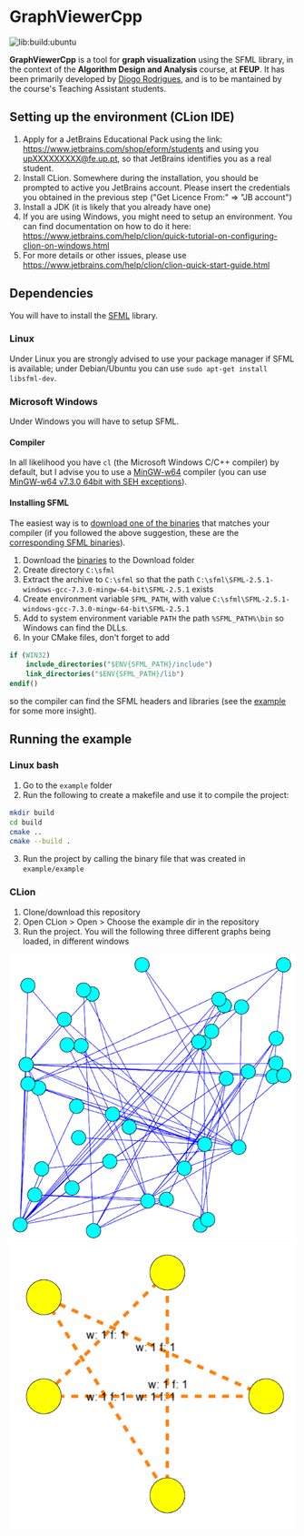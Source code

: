 # GraphViewerCpp

![lib:build:ubuntu](https://github.com/dmfrodrigues/GraphViewerCpp/workflows/lib:build:ubuntu/badge.svg)

**GraphViewerCpp** is a tool for **graph visualization** using the SFML library, in the context of the **Algorithm Design and Analysis** course, at **FEUP**. It has been primarily developed by [Diogo Rodrigues](https://github.com/dmfrodrigues), and is to be mantained by the course's Teaching Assistant students.

## Setting up the environment (CLion IDE)

1. Apply for a JetBrains Educational Pack using the link: https://www.jetbrains.com/shop/eform/students and using you upXXXXXXXXX@fe.up.pt, so that JetBrains identifies you as a real student.
2. Install CLion. Somewhere during the installation, you should be prompted to active you JetBrains account. Please insert the credentials you obtained in the previous step ("Get Licence From:" => "JB account")
3. Install a JDK (it is likely that you already have one)
4. If you are using Windows, you might need to setup an environment. You can find documentation on how to do it here: https://www.jetbrains.com/help/clion/quick-tutorial-on-configuring-clion-on-windows.html
5. For more details or other issues, please use https://www.jetbrains.com/help/clion/clion-quick-start-guide.html

## Dependencies

You will have to install the [SFML](https://www.sfml-dev.org/) library.

### Linux

Under Linux you are strongly advised to use your package manager if SFML is available; under Debian/Ubuntu you can use `sudo apt-get install libsfml-dev`.

### Microsoft Windows

Under Windows you will have to setup SFML.

#### Compiler

In all likelihood you have `cl` (the Microsoft Windows C/C++ compiler) by default, but I advise you to use a [MinGW-w64](https://mingw-w64.org/doku.php) compiler (you can use [MinGW-w64 v7.3.0 64bit with SEH exceptions](https://sourceforge.net/projects/mingw-w64/files/Toolchains%20targetting%20Win64/Personal%20Builds/mingw-builds/7.3.0/threads-posix/seh/x86_64-7.3.0-release-posix-seh-rt_v5-rev0.7z/download)).

#### Installing SFML

The easiest way is to [download one of the binaries](https://www.sfml-dev.org/download/sfml/2.5.1/) that matches your compiler (if you followed the above suggestion, these are the [corresponding SFML binaries](https://www.sfml-dev.org/files/SFML-2.5.1-windows-gcc-7.3.0-mingw-64-bit.zip)).

1. Download the [binaries](https://www.sfml-dev.org/files/SFML-2.5.1-windows-gcc-7.3.0-mingw-64-bit.zip) to the Download folder
2. Create directory `C:\sfml`
3. Extract the archive to `C:\sfml` so that the path `C:\sfml\SFML-2.5.1-windows-gcc-7.3.0-mingw-64-bit\SFML-2.5.1` exists
4. Create environment variable `SFML_PATH`, with value `C:\sfml\SFML-2.5.1-windows-gcc-7.3.0-mingw-64-bit\SFML-2.5.1`
5. Add to system environment variable `PATH` the path `%SFML_PATH%\bin` so Windows can find the DLLs.
6. In your CMake files, don't forget to add

```cmake
if (WIN32)
    include_directories("$ENV{SFML_PATH}/include")
    link_directories("$ENV{SFML_PATH}/lib")
endif()
```

so the compiler can find the SFML headers and libraries (see the [example](example/CMakeLists.txt) for some more insight).

## Running the example

### Linux bash

1. Go to the `example` folder
2. Run the following to create a makefile and use it to compile the project:
```sh
mkdir build
cd build
cmake ..
cmake --build .
```
3. Run the project by calling the binary file that was created in `example/example`

### CLion

1. Clone/download this repository
2. Open CLion > Open > Choose the example dir in the repository
3. Run the project. You will the following three different graphs being loaded, in different windows

![Random graph](./example/resources/graphs/random/preview.png)
![Random graph](./example/resources/graphs/star/preview.png)
